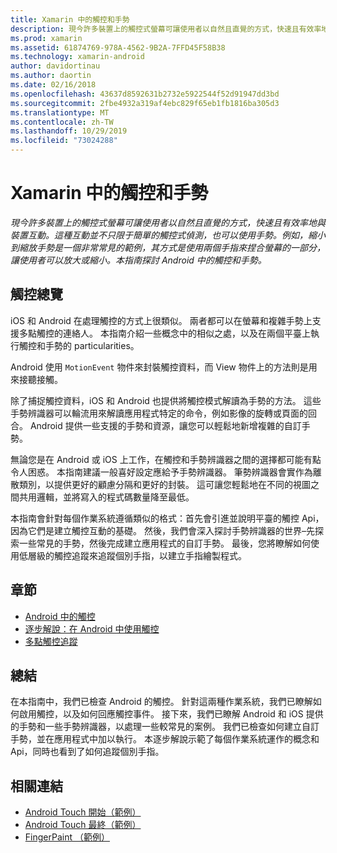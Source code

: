 ```yaml
---
title: Xamarin 中的觸控和手勢
description: 現今許多裝置上的觸控式螢幕可讓使用者以自然且直覺的方式，快速且有效率地與裝置互動。 這種互動並不只限于簡單的觸控式偵測，也可以使用手勢。 例如，縮小到縮放手勢是一個非常常見的範例，其方式是使用兩個手指來捏合螢幕的一部分，讓使用者可以放大或縮小。本指南探討 Android 中的觸控和手勢。
ms.prod: xamarin
ms.assetid: 61874769-978A-4562-9B2A-7FFD45F58B38
ms.technology: xamarin-android
author: davidortinau
ms.author: daortin
ms.date: 02/16/2018
ms.openlocfilehash: 43637d8592631b2732e5922544f52d91947dd3bd
ms.sourcegitcommit: 2fbe4932a319af4ebc829f65eb1fb1816ba305d3
ms.translationtype: MT
ms.contentlocale: zh-TW
ms.lasthandoff: 10/29/2019
ms.locfileid: "73024288"
---
```

# <a name="touch-and-gestures-in-xamarinandroid"></a>Xamarin 中的觸控和手勢

_現今許多裝置上的觸控式螢幕可讓使用者以自然且直覺的方式，快速且有效率地與裝置互動。這種互動並不只限于簡單的觸控式偵測，也可以使用手勢。例如，縮小到縮放手勢是一個非常常見的範例，其方式是使用兩個手指來捏合螢幕的一部分，讓使用者可以放大或縮小。本指南探討 Android 中的觸控和手勢。_

## <a name="touch-overview"></a>觸控總覽

iOS 和 Android 在處理觸控的方式上很類似。 兩者都可以在螢幕和複雜手勢上支援多點觸控的連絡人。 本指南介紹一些概念中的相似之處，以及在兩個平臺上執行觸控和手勢的 particularities。

Android 使用 `MotionEvent` 物件來封裝觸控資料，而 View 物件上的方法則是用來接聽接觸。

除了捕捉觸控資料，iOS 和 Android 也提供將觸控模式解讀為手勢的方法。 這些手勢辨識器可以輪流用來解讀應用程式特定的命令，例如影像的旋轉或頁面的回合。 Android 提供一些支援的手勢和資源，讓您可以輕鬆地新增複雜的自訂手勢。

無論您是在 Android 或 iOS 上工作，在觸控和手勢辨識器之間的選擇都可能有點令人困惑。 本指南建議一般喜好設定應給予手勢辨識器。 筆勢辨識器會實作為離散類別，以提供更好的顧慮分隔和更好的封裝。 這可讓您輕鬆地在不同的視圖之間共用邏輯，並將寫入的程式碼數量降至最低。

本指南會針對每個作業系統遵循類似的格式：首先會引進並說明平臺的觸控 Api，因為它們是建立觸控互動的基礎。 然後，我們會深入探討手勢辨識器的世界–先探索一些常見的手勢，然後完成建立應用程式的自訂手勢。 最後，您將瞭解如何使用低層級的觸控追蹤來追蹤個別手指，以建立手指繪製程式。

## <a name="sections"></a>章節

- [Android 中的觸控](~/android/app-fundamentals/touch/android-touch-walkthrough.md)
- [逐步解說：在 Android 中使用觸控](~/android/app-fundamentals/touch/android-touch-walkthrough.md)
- [多點觸控追蹤](touch-tracking.md)

## <a name="summary"></a>總結

在本指南中，我們已檢查 Android 的觸控。 針對這兩種作業系統，我們已瞭解如何啟用觸控，以及如何回應觸控事件。 接下來，我們已瞭解 Android 和 iOS 提供的手勢和一些手勢辨識器，以處理一些較常見的案例。 我們已檢查如何建立自訂手勢，並在應用程式中加以執行。 本逐步解說示範了每個作業系統運作的概念和 Api，同時也看到了如何追蹤個別手指。

## <a name="related-links"></a>相關連結

- [Android Touch 開始（範例）](https://docs.microsoft.com/samples/xamarin/monodroid-samples/applicationfundamentals-touch-start)
- [Android Touch 最終（範例）](https://docs.microsoft.com/samples/xamarin/monodroid-samples/applicationfundamentals-touch-final)
- [FingerPaint （範例）](https://docs.microsoft.com/samples/xamarin/monodroid-samples/applicationfundamentals-fingerpaint)
